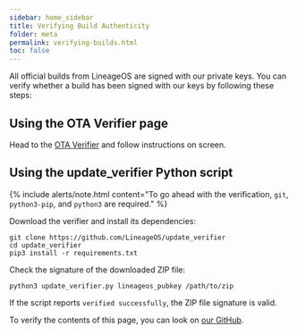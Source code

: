 ```yaml
---
sidebar: home_sidebar
title: Verifying Build Authenticity
folder: meta
permalink: verifying-builds.html
toc: false
---
```


All official builds from LineageOS are signed with our private keys. You can verify whether a build has been signed with our keys by following these steps:

## Using the OTA Verifier page

Head to the [OTA Verifier](https://download.lineageos.org/verify) and follow instructions on screen.

## Using the update_verifier Python script

{% include alerts/note.html content="To go ahead with the verification, `git`, `python3-pip`, and `python3` are required." %}

Download the verifier and install its dependencies:

```
git clone https://github.com/LineageOS/update_verifier
cd update_verifier
pip3 install -r requirements.txt
```

Check the signature of the downloaded ZIP file:

```
python3 update_verifier.py lineageos_pubkey /path/to/zip
```

If the script reports `verified successfully`, the ZIP file signature is valid.

To verify the contents of this page, you can look on [our GitHub](https://github.com/npjohnson/ods_wiki/blob/master/pages/verifying_builds.md).
